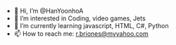 - 👋 Hi, I’m @HanYoonhoA
- 👀 I’m interested in Coding, video games, Jets
- 🌱 I’m currently learning javascript, HTML, C#, Python
- 📫 How to reach me: r.briones@myyahoo.com

<!---
HanYoonhoA/HanYoonhoA is a ✨ special ✨ repository because its `README.md` (this file) appears on your GitHub profile.
You can click the Preview link to take a look at your changes.
--->
